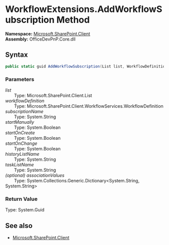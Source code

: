 # WorkflowExtensions.AddWorkflowSubscription Method  
  

**Namespace:** [Microsoft.SharePoint.Client](Microsoft.SharePoint.Client.md)  
**Assembly:** OfficeDevPnP.Core.dll  
## Syntax
```C#
public static guid AddWorkflowSubscription(List list, WorkflowDefinition workflowDefinition, String subscriptionName, Boolean startManually, Boolean startOnCreate, Boolean startOnChange, String historyListName, String taskListName, Dictionary<String, String> associationValues)
```
### Parameters
*list*  
&emsp;&emsp;Type: Microsoft.SharePoint.Client.List  
*workflowDefinition*  
&emsp;&emsp;Type: Microsoft.SharePoint.Client.WorkflowServices.WorkflowDefinition  
*subscriptionName*  
&emsp;&emsp;Type: System.String  
*startManually*  
&emsp;&emsp;Type: System.Boolean  
*startOnCreate*  
&emsp;&emsp;Type: System.Boolean  
*startOnChange*  
&emsp;&emsp;Type: System.Boolean  
*historyListName*  
&emsp;&emsp;Type: System.String  
*taskListName*  
&emsp;&emsp;Type: System.String  
*(optional) associationValues*  
&emsp;&emsp;Type: System.Collections.Generic.Dictionary<System.String, System.String>  
### Return Value
Type: System.Guid  

## See also
- [Microsoft.SharePoint.Client](Microsoft.SharePoint.Client.md)
